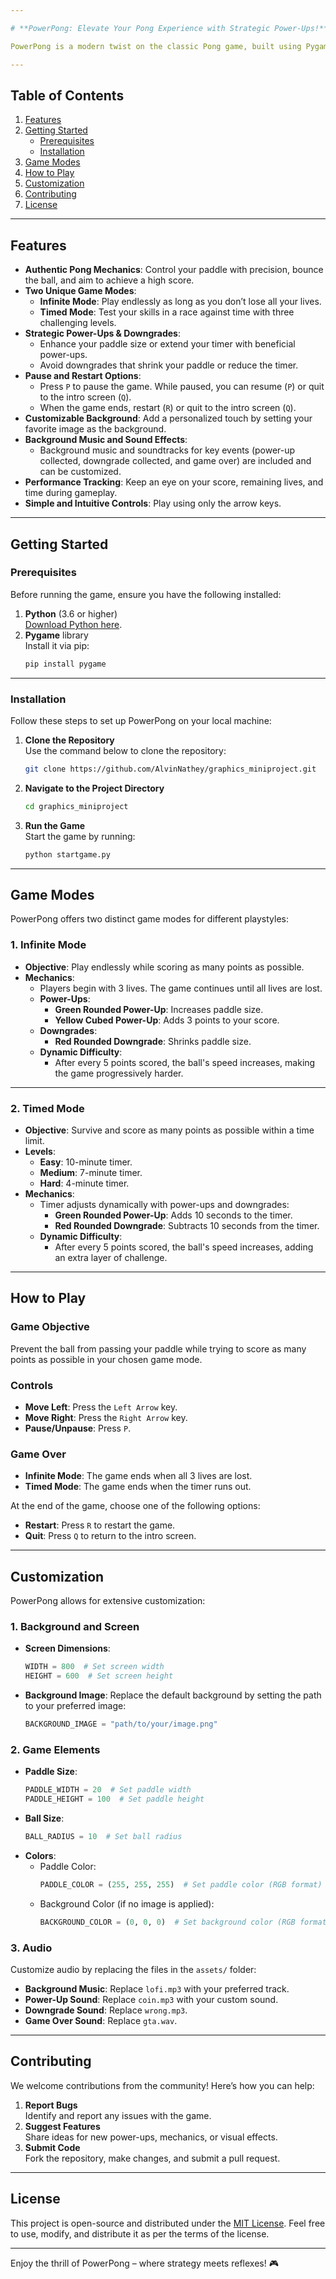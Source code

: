 ```yaml
---

# **PowerPong: Elevate Your Pong Experience with Strategic Power-Ups!**

PowerPong is a modern twist on the classic Pong game, built using Pygame. It introduces innovative gameplay elements such as strategic power-ups and downgrades, two exciting game modes, dynamic challenges, and customizable soundtracks, adding layers of complexity and fun to the traditional Pong mechanics.

---
```


## **Table of Contents**
1. [Features](#features)  
2. [Getting Started](#getting-started)  
   - [Prerequisites](#prerequisites)  
   - [Installation](#installation)  
3. [Game Modes](#game-modes)  
4. [How to Play](#how-to-play)  
5. [Customization](#customization)  
6. [Contributing](#contributing)  
7. [License](#license)

---

## **Features**
- **Authentic Pong Mechanics**: Control your paddle with precision, bounce the ball, and aim to achieve a high score.
- **Two Unique Game Modes**:  
  - **Infinite Mode**: Play endlessly as long as you don’t lose all your lives.  
  - **Timed Mode**: Test your skills in a race against time with three challenging levels.
- **Strategic Power-Ups & Downgrades**:  
  - Enhance your paddle size or extend your timer with beneficial power-ups.  
  - Avoid downgrades that shrink your paddle or reduce the timer.
- **Pause and Restart Options**:  
  - Press `P` to pause the game. While paused, you can resume (`P`) or quit to the intro screen (`Q`).  
  - When the game ends, restart (`R`) or quit to the intro screen (`Q`).
- **Customizable Background**: Add a personalized touch by setting your favorite image as the background.
- **Background Music and Sound Effects**:  
  - Background music and soundtracks for key events (power-up collected, downgrade collected, and game over) are included and can be customized.
- **Performance Tracking**: Keep an eye on your score, remaining lives, and time during gameplay.
- **Simple and Intuitive Controls**: Play using only the arrow keys.

---

## **Getting Started**

### **Prerequisites**
Before running the game, ensure you have the following installed:
1. **Python** (3.6 or higher)  
   [Download Python here](https://www.python.org/downloads/).
2. **Pygame** library  
   Install it via pip:
   ```bash
   pip install pygame
   ```

---

### **Installation**
Follow these steps to set up PowerPong on your local machine:

1. **Clone the Repository**  
   Use the command below to clone the repository:
   ```bash
   git clone https://github.com/AlvinNathey/graphics_miniproject.git
   ```

2. **Navigate to the Project Directory**
   ```bash
   cd graphics_miniproject
   ```

3. **Run the Game**  
   Start the game by running:
   ```bash
   python startgame.py
   ```

---

## **Game Modes**

PowerPong offers two distinct game modes for different playstyles:

### **1. Infinite Mode**  
- **Objective**: Play endlessly while scoring as many points as possible.  
- **Mechanics**:  
  - Players begin with 3 lives. The game continues until all lives are lost.  
  - **Power-Ups**:  
    - **Green Rounded Power-Up**: Increases paddle size.  
    - **Yellow Cubed Power-Up**: Adds 3 points to your score.  
  - **Downgrades**:  
    - **Red Rounded Downgrade**: Shrinks paddle size.  
  - **Dynamic Difficulty**:  
    - After every 5 points scored, the ball's speed increases, making the game progressively harder.

---

### **2. Timed Mode**  
- **Objective**: Survive and score as many points as possible within a time limit.  
- **Levels**:  
  - **Easy**: 10-minute timer.  
  - **Medium**: 7-minute timer.  
  - **Hard**: 4-minute timer.  
- **Mechanics**:  
  - Timer adjusts dynamically with power-ups and downgrades:  
    - **Green Rounded Power-Up**: Adds 10 seconds to the timer.  
    - **Red Rounded Downgrade**: Subtracts 10 seconds from the timer.  
  - **Dynamic Difficulty**:  
    - After every 5 points scored, the ball's speed increases, adding an extra layer of challenge.  

---

## **How to Play**

### **Game Objective**  
Prevent the ball from passing your paddle while trying to score as many points as possible in your chosen game mode.

### **Controls**  
- **Move Left**: Press the `Left Arrow` key.  
- **Move Right**: Press the `Right Arrow` key.  
- **Pause/Unpause**: Press `P`.  

### **Game Over**  
- **Infinite Mode**: The game ends when all 3 lives are lost.  
- **Timed Mode**: The game ends when the timer runs out.  

At the end of the game, choose one of the following options:  
- **Restart**: Press `R` to restart the game.  
- **Quit**: Press `Q` to return to the intro screen.

---

## **Customization**

PowerPong allows for extensive customization:

### **1. Background and Screen**
- **Screen Dimensions**:
   ```python
   WIDTH = 800  # Set screen width
   HEIGHT = 600  # Set screen height
   ```
- **Background Image**: Replace the default background by setting the path to your preferred image:
   ```python
   BACKGROUND_IMAGE = "path/to/your/image.png"
   ```

### **2. Game Elements**
- **Paddle Size**:
   ```python
   PADDLE_WIDTH = 20  # Set paddle width
   PADDLE_HEIGHT = 100  # Set paddle height
   ```
- **Ball Size**:
   ```python
   BALL_RADIUS = 10  # Set ball radius
   ```
- **Colors**:
   - Paddle Color:
     ```python
     PADDLE_COLOR = (255, 255, 255)  # Set paddle color (RGB format)
     ```
   - Background Color (if no image is applied):
     ```python
     BACKGROUND_COLOR = (0, 0, 0)  # Set background color (RGB format)
     ```

### **3. Audio**
Customize audio by replacing the files in the `assets/` folder:
- **Background Music**: Replace `lofi.mp3` with your preferred track.  
- **Power-Up Sound**: Replace `coin.mp3` with your custom sound.  
- **Downgrade Sound**: Replace `wrong.mp3`.  
- **Game Over Sound**: Replace `gta.wav`.

---

## **Contributing**

We welcome contributions from the community! Here’s how you can help:
1. **Report Bugs**  
   Identify and report any issues with the game.  
2. **Suggest Features**  
   Share ideas for new power-ups, mechanics, or visual effects.  
3. **Submit Code**  
   Fork the repository, make changes, and submit a pull request.

---

## **License**

This project is open-source and distributed under the [MIT License](LICENSE). Feel free to use, modify, and distribute it as per the terms of the license.

---

Enjoy the thrill of PowerPong – where strategy meets reflexes! 🎮
